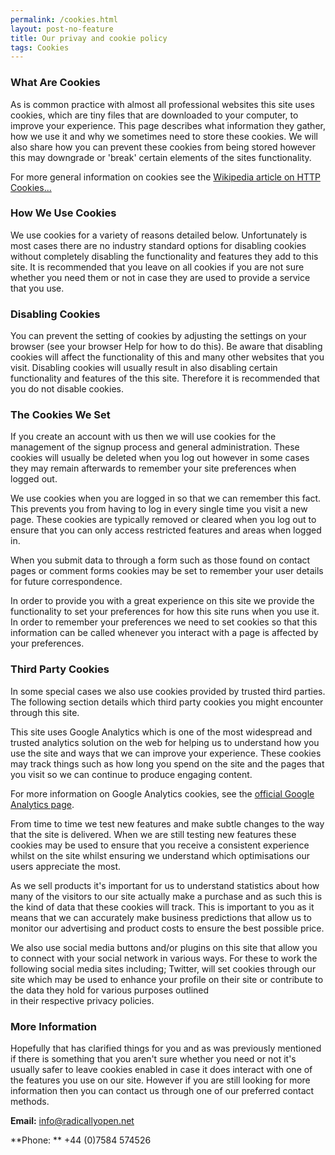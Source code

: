 ```yaml
---
permalink: /cookies.html
layout: post-no-feature
title: Our privay and cookie policy
tags: Cookies
---
```



### What Are Cookies


As is common practice with almost all professional websites this site
uses cookies, which are tiny files that are downloaded to your computer,
to improve your experience. This page describes what information they
gather, how we use it and why we sometimes need to store these cookies.
We will also share how you can prevent these cookies from being stored
however this may downgrade or 'break' certain elements of the sites
functionality.


For more general information on cookies see the [Wikipedia article on
HTTP Cookies...](http://en.wikipedia.org/wiki/HTTP_cookie)



### How We Use Cookies

We use cookies for a variety of reasons detailed below. Unfortunately
is most cases there are no industry standard options for disabling
cookies without completely disabling the functionality and features they
add to this site. It is recommended that you leave on all cookies if you
are not sure whether you need them or not in case they are used to
provide a service that you use.



### Disabling Cookies


You can prevent the setting of cookies by adjusting the settings on
your browser (see your browser Help for how to do this). Be aware that
disabling cookies will affect the functionality of this and many other
websites that you visit. Disabling cookies will usually result in also
disabling certain functionality and features of the this site. Therefore
it is recommended that you do not disable cookies.




### The Cookies We Set


If you create an account with us then we will use cookies for the
management of the signup process and general administration. These
cookies will usually be deleted when you log out however in some cases
they may remain afterwards to remember your site preferences when logged
out.


We use cookies when you are logged in so that we can remember this
fact. This prevents you from having to log in every single time you
visit a new page. These cookies are typically removed or cleared when
you log out to ensure that you can only access restricted features and
areas when logged in.



When you submit data to through a form such as those found on contact
pages or comment forms cookies may be set to remember your user details
for future correspondence.


In order to provide you with a great experience on this site we provide
the functionality to set your preferences for how this site runs when
you use it. In order to remember your preferences we need to set cookies
so that this information can be called whenever you interact with a page
is affected by your preferences.



### Third Party Cookies

In some special cases we also use cookies provided by trusted third
parties. The following section details which third party cookies you
might encounter through this site.

This site uses Google Analytics which is one of the most widespread and
trusted analytics solution on the web for helping us to understand how
you use the site and ways that we can improve your experience. These
cookies may track things such as how long you spend on the site and the
pages that you visit so we can continue to produce engaging content.

For more information on Google Analytics cookies, see the [official
Google Analytics
page](https://developers.google.com/analytics/resources/concepts/gaConceptsCookies).


From time to time we test new features and make subtle changes to the
way that the site is delivered. When we are still testing new features
these cookies may be used to ensure that you receive a consistent
experience whilst on the site whilst ensuring we understand which
optimisations our users appreciate the most.


As we sell products it's important for us to understand statistics
about how many of the visitors to our site actually make a purchase and
as such this is the kind of data that these cookies will track. This is
important to you as it means that we can accurately make business
predictions that allow us to monitor our advertising and product costs
to ensure the best possible price.


We also use social media buttons and/or plugins on this site that allow
you to connect with your social network in various ways. For these to
work the following social media sites including; Twitter, will set
cookies through our site which may be used to enhance your profile on
their site or contribute to the data they hold for various purposes
outlined in their respective privacy policies.



### More Information

Hopefully that has clarified things for you and as was previously
mentioned if there is something that you aren't sure whether you need or
not it's usually safer to leave cookies enabled in case it does interact
with one of the features you use on our site. However if you are still
looking for more information then you can contact us through one of our
preferred contact methods.


**Email:** [info@radicallyopen.net](mailto:info@radicallyopen.net)


**Phone: ** +44 (0)7584 574526


